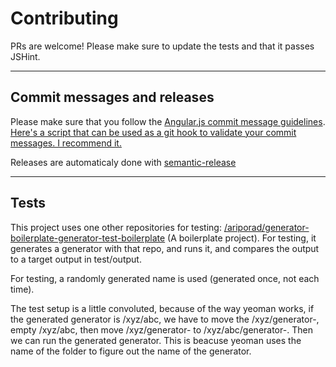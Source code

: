 # Contributing

PRs are welcome! Please make sure to update the tests and that it passes JSHint.

---
## Commit messages and releases
Please make sure that you follow the [Angular.js commit message guidelines](https://github.com/angular/angular.js/blob/master/CONTRIBUTING.md#-git-commit-guidelines).
[Here's a script that can be used as a git hook to validate your commit messages. I recommend it.](https://raw.githubusercontent.com/angular/angular.js/master/validate-commit-msg.js)

Releases are automaticaly done with [semantic-release](https://github.com/semantic-release/semantic-release)

---
## Tests
This project uses one other repositories for testing: [/ariporad/generator-boilerplate-generator-test-boilerplate](/ariporad/generator-boilerplate-generator-test-boilerplate)
(A boilerplate project). For testing, it generates a generator with that repo, and runs it, and compares the output
to a target output in test/output.

For testing, a randomly generated name is used (generated once, not each time).

The test setup is a little convoluted, because of the way yeoman works, if the generated generator is /xyz/abc,
we have to move the /xyz/generator-<name>, empty /xyz/abc, then move /xyz/generator-<name> to /xyz/abc/generator-<name>.
Then we can run the generated generator. This is beacuse yeoman uses the name of the folder to figure out the name of
the generator.

